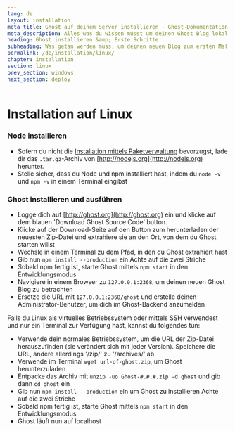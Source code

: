 ```yaml
---
lang: de
layout: installation
meta_title: Ghost auf deinem Server installieren - Ghost-Dokumentation
meta_description: Alles was du wissen musst um deinen Ghost Blog lokal oder auf deinem Server starten zu können.
heading: Ghost installieren &amp; Erste Schritte
subheading: Was getan werden muss, um deinen neuen Blog zum ersten Mal einzurichten.
permalink: /de/installation/linux/
chapter: installation
section: linux
prev_section: windows
next_section: deploy
---
```


# Installation auf Linux <a id="install-linux"></a>

### Node installieren

* Sofern du nicht die [Installation mittels Paketverwaltung](https://github.com/joyent/node/wiki/Installing-Node.js-via-package-manager) bevorzugst, lade dir das  `.tar.gz`-Archiv von [http://nodejs.org](http://nodejs.org) herunter.
* Stelle sicher, dass du Node und npm installiert hast, indem du `node -v` und `npm -v` in einem Terminal eingibst

### Ghost installieren und ausführen

* Logge dich auf [http://ghost.org](http://ghost.org) ein und klicke auf dem blauen 'Download Ghost Source Code' button.
* Klicke auf der Download-Seite auf den Button zum herunterladen der neuesten Zip-Datei und extrahiere sie an den Ort, von dem du Ghost starten willst
* Wechsle in einem Terminal zu dem Pfad, in den du Ghost extrahiert hast
* Gib nun `npm install --production` ein <span class="note">Achte auf die zwei Striche</span>
* Sobald npm fertig ist, starte Ghost mittels `npm start` in den Entwicklungsmodus
* Navigiere in einem Browser zu <code class="path">127.0.0.1:2368</code>, um deinen neuen Ghost Blog zu betrachten
* Ersetze die URL mit <code class="path">127.0.0.1:2368/ghost</code> und erstelle deinen Administrator-Benutzer, um dich im Ghost-Backend anzumelden

Falls du Linux als virtuelles Betriebssystem oder mittels SSH verwendest und nur ein Terminal zur Verfügung hast, kannst du folgendes tun:

* Verwende dein normales Betriebssystem, um die URL der Zip-Datei herauszufinden (sie verändert sich mit jeder Version). Speichere die URL, ändere allerdings '/zip/' zu '/archives/' ab
* Verwende im Terminal `wget url-of-ghost.zip`, um Ghost herunterzuladen
* Entpacke das Archiv mit `unzip -uo Ghost-#.#.#.zip -d ghost` und gib dann `cd ghost` ein
* Gib nun `npm install --production` ein um Ghost zu installieren <span class="note">Achte auf die zwei Striche</span>
* Sobald npm fertig ist, starte Ghost mittels `npm start` in den Entwicklungsmodus
* Ghost läuft nun auf localhost
